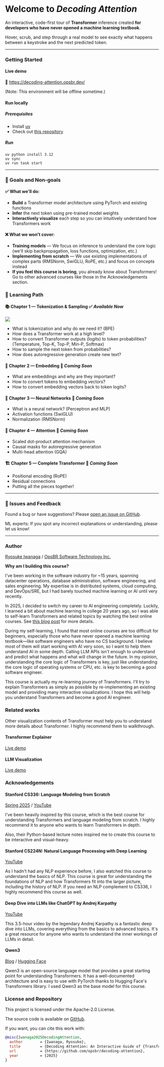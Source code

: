 # Welcome to *Decoding Attention*

An interactive, code-first tour of **Transformer** inference created
**for developers who have never opened a machine learning textbook**.

Hover, scrub, and step through a real model to see exactly what happens
between a keystroke and the next predicted token.

---

### Getting Started

#### Live demo

🚀 https://decoding-attention.opsbr.dev/

(Note: This environment will be offline sometime.)

#### Run locally
##### Prerequisites
- Install [uv](https://docs.astral.sh/uv/)
- Check out [this repository](https://github.com/opsbr/decoding-attention)

##### Run

```
uv python install 3.12
uv sync
uv run task start
```
---

### 🎯 Goals and Non-goals

#### ✅ What we'll do:
- **Build** a Transformer model architecture using PyTorch and existing functions
- **Infer** the next token using pre-trained model weights
- **Interactively visualize** each step so you can intuitively understand how Transformers work

#### ❌ What we won't cover:
- **Training models** — We focus on inference to understand the core logic
  (we'll skip backpropagation, loss functions, optimization, etc.)
- **Implementing from scratch** — We use existing implementations of complex parts
  (RMSNorm, SwiGLU, RoPE, etc.) and focus on concepts instead
- **If you feel this course is boring**, you already know about Transformers! Go to other advanced courses like those in the Acknowledgements section.

### 📖 Learning Path

#### 📚 Chapter 1 — **Tokenization & Sampling** ✅ *Available Now*

![](https://raw.githubusercontent.com/opsbr/decoding-attention/main/chapter1/overview.png)

- What is tokenization and why do we need it? (BPE)
- How does a Transformer work at a high level?
- How to convert Transformer outputs (logits) to token probabilities? (Temperature, Top-K, Top-P, Min-P, Softmax)
- How to sample the next token from probabilities?
- How does autoregressive generation create new text?

#### 💎 Chapter 2 — **Embedding** 🚧 *Coming Soon*

- What are embeddings and why are they important?
- How to convert tokens to embedding vectors?
- How to convert embedding vectors back to token logits?

#### 🧠 Chapter 3 — **Neural Networks** 🚧 *Coming Soon*

- What is a neural network? (Perceptron and MLP)
- Activation functions (SwiGLU)
- Normalization (RMSNorm)

#### 🎯 Chapter 4 — **Attention** 🚧 *Coming Soon*

- Scaled dot-product attention mechanism
- Causal masks for autoregressive generation
- Multi-head attention (GQA)

#### 🏗️ Chapter 5 — **Complete Transformer** 🚧 *Coming Soon*

- Positional encoding (RoPE)
- Residual connections
- Putting all the pieces together!

---

### 🐛 Issues and Feedback

Found a bug or have suggestions? Please [open an issue on GitHub](https://github.com/opsbr/decoding-attention/issues/new).

ML experts: If you spot any incorrect explanations or understanding, please let us know!

---

### Author
[Ryosuke Iwanaga](https://www.linkedin.com/in/riywo/) / [OpsBR Software Technology Inc.](https://opsbr.com/)

**Why am I building this course?**

I've been working in the software industry for ~15 years, spanning datacenter operations, database administration, software engineering, and sales engineering. My expertise is in distributed systems, cloud computing, and DevOps/SRE, but I had barely touched machine learning or AI until very recently.

In 2025, I decided to switch my career to AI engineering completely. Luckily, I learned a bit about machine learning in college 20 years ago, so I was able to self-learn Transformers and related topics by watching the best online courses. See [this blog post](https://riywo.medium.com/fifteen-years-of-dev-deleted-hello-ai-1ee0aa849f8e) for more details.

During my self-learning, I found that most online courses are too difficult for beginners, especially those who have never opened a machine learning textbook—like software engineers who have no CS background. I believe most of them will start working with AI very soon, so I want to help them understand AI in some depth. Calling LLM APIs isn't enough to understand and predict what happens and what will change in the future. In my opinion, understanding the core logic of Transformers is key, just like understanding the core logic of operating systems or CPU, etc. is key to becoming a good software engineer.

This course is actually my re-learning journey of Transformers. I'll try to explain Transformers as simply as possible by re-implementing an existing model and providing many interactive visualizations. I hope this will help you understand Transformers and become a good AI engineer.

### Related works

Other visualization contents of Transformer must help you to understand more details about Transformer. I highly recommend them to walkthrough.

#### Transformer Explainer

[Live demo](https://poloclub.github.io/transformer-explainer/)


#### LLM Visualization

[Live demo](https://bbycroft.net/llm)


### Acknowledgements

#### Stanford CS336: Language Modeling from Scratch
[Spring 2025](https://stanford-cs336.github.io/spring2025/) / [YouTube](https://www.youtube.com/playlist?list=PLoROMvodv4rOY23Y0BoGoBGgQ1zmU_MT_)

I've been heavily inspired by this course, which is the best course for understanding Transformers and language modeling from scratch. I highly recommend it to anyone who wants to learn Transformers in depth.

Also, their Python-based lecture notes inspired me to create this course to be interactive and visual-heavy.

#### Stanford CS224N: Natural Language Processing with Deep Learning
[YouTube](https://www.youtube.com/playlist?list=PLoROMvodv4rOaMFbaqxPDoLWjDaRAdP9D)

As I hadn't had any NLP experience before, I also watched this course to understand the basics of NLP. This course is great for understanding the foundations of NLP and how Transformers fit into the larger picture, including the history of NLP. If you need an NLP complement to CS336, I highly recommend this course as well.

#### Deep Dive into LLMs like ChatGPT by Andrej Karpathy
[YouTube](https://www.youtube.com/watch?v=7xTGNNLPyMI)

This 3.5-hour video by the legendary Andrej Karpathy is a fantastic deep dive into LLMs, covering everything from the basics to advanced topics. It's a great resource for anyone who wants to understand the inner workings of LLMs in detail.

#### Qwen3
[Blog](https://qwenlm.github.io/blog/qwen3/) / [Hugging Face](https://huggingface.co/Qwen/Qwen3-0.6B)

Qwen3 is an open-source language model that provides a great starting point for understanding Transformers. It has a well-documented architecture and is easy to use with PyTorch thanks to Hugging Face's Transformers library. I used Qwen3 as the base model for this course.

### License and Repository
This project is licensed under the Apache-2.0 License.

The source code is available on [GitHub](https://github.com/opsbr/decoding-attention).

If you want, you can cite this work with:

```bibtex
@misc{Iwanaga2025DecodingAttention,
  author        = {Iwanaga, Ryosuke},
  title         = {Decoding Attention: An Interactive Guide of {Transformers} for Software Engineers},
  url           = {https://github.com/opsbr/decoding-attention},
  year          = {2025}
}
```
